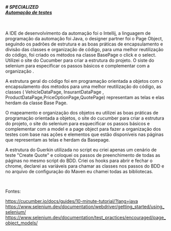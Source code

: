 <html> 
<head>
<b><i># SPECIALIZED <br> </b> </i>
<i><b><u>Automação de testes</u></b></i>
</head> <br>
<body> <br>
  <br>
<p> A IDE de desenvolvimento da automação foi o Intellij, a linguagem de programação da automação foi Java, o designer partner foi
o Page Object, seguindo os padrões de estrutura e as boas práticas de encapsulamento e divisão das classes e organização de código,
para uma melhor reutilização do código, foi criado os  métodos na classe BasePage o click e o select. Utilizei o site do Cucumber para criar a estrutura do projeto. O siste do selenium para especificar os passos básicos e complementar com a organização .</p>
A estrutura geral do código foi em programação orientada a objetos com o encapsulamento dos métodos para uma melhor reutilização do código, as classes (  VehicleDataPage, InsurantDataPage , ProductDataPage,PriceOptionPage,QuotePage) representam as telas e elas herdam da classe Base Page.
<p> O mapeamento e organização dos objetos eu utilizei as boas práticas de programação orientada a objetos, o site do cucumber para criar a estrutura do projeto, o site do selenium para esquecificar os passos básicos e complementar com a model e a page object para fazer a organização dos testes com base nas ações e elementos que estão disponíveis nas páginas que representam as telas e herdam da Basepage.</p>
<p> A estrutura do Guerkin utilizada no script eu criei apenas um cenário de teste "Create Quote" e coloquei os passos de preenchimento de todas as páginas no mesmo script do BDD. Criei os hooks para abrir e fechar o chrome, declarei as variáveis para chamar as classes nos passos do BDD e no arquivo de configuração do Maven eu chamei todas as bibliotecas.</p> <br>
</body>

Fontes:

https://cucumber.io/docs/guides/10-minute-tutorial/?lang=java <br>
https://www.selenium.dev/documentation/webdriver/getting_started/using_selenium/<br>
https://www.selenium.dev/documentation/test_practices/encouraged/page_object_models/
</html>
